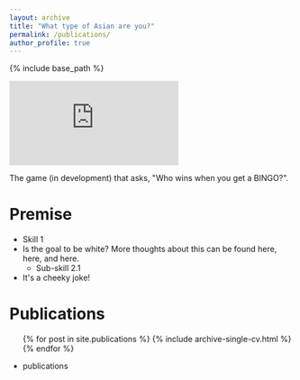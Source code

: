 ```yaml
---
layout: archive
title: "What type of Asian are you?"
permalink: /publications/
author_profile: true
---
```


{% include base_path %}

![Untitled_Artwork 2.pdf](https://github.com/lettvi/lettvi.github.io/files/11560628/Untitled_Artwork.2.pdf)



The game (in development) that asks, "Who wins when you get a BINGO?".

Premise
======
* Skill 1
* Is the goal to be white? More thoughts about this can be found here, here, and here. 
  * Sub-skill 2.1
* It's a cheeky joke! 

Publications
======
  <ul>{% for post in site.publications %}
    {% include archive-single-cv.html %}
  {% endfor %}</ul>
 

* publications
